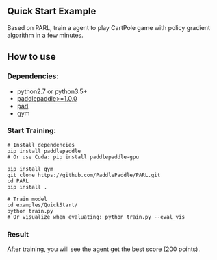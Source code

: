 ## Quick Start Example
Based on PARL, train a agent to play CartPole game with policy gradient algorithm in a few minutes.

## How to use
### Dependencies:

+ python2.7 or python3.5+
+ [paddlepaddle>=1.0.0](https://github.com/PaddlePaddle/Paddle)
+ [parl](https://github.com/PaddlePaddle/PARL)
+ gym

### Start Training:
```
# Install dependencies
pip install paddlepaddle  
# Or use Cuda: pip install paddlepaddle-gpu

pip install gym
git clone https://github.com/PaddlePaddle/PARL.git
cd PARL
pip install .

# Train model
cd examples/QuickStart/
python train.py  
# Or visualize when evaluating: python train.py --eval_vis
```

### Result
After training, you will see the agent get the best score (200 points).
